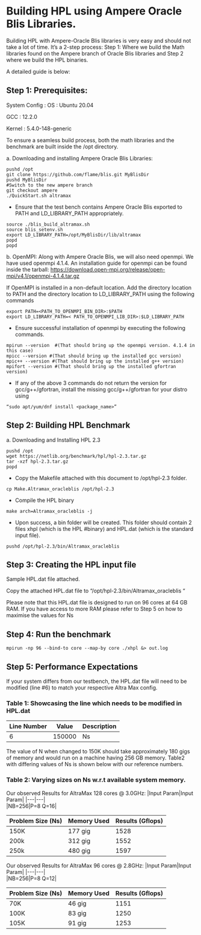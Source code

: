 # Building HPL using Ampere Oracle Blis Libraries.

Building HPL with Ampere-Oracle Blis libraries is very easy and should not take a lot of time. It’s a 2-step process:
Step 1: Where we build the Math libraries found on the Ampere branch of Oracle Blis libraries and Step 2 where we build the HPL binaries.

A detailed guide is below: 

## Step 1: Prerequisites: 

System Config :
OS : Ubuntu 20.04

GCC : 12.2.0

Kernel : 5.4.0-148-generic

To ensure a seamless build process, both the math libraries and the benchmark are built inside the /opt directory.


a.	Downloading and installing Ampere Oracle Blis Libraries:

```
pushd /opt
git clone https://github.com/flame/blis.git MyBlisDir
pushd MyBlisDir
#Switch to the new ampere branch 
git checkout ampere
./QuickStart.sh altramax
```

* Ensure that the test bench contains Ampere Oracle Blis exported to PATH and LD_LIBRARY_PATH appropriately.

```
source ./blis_build_altramax.sh
source blis_setenv.sh
export LD_LIBRARY_PATH=/opt/MyBlisDir/lib/altramax
popd
popd
```

b.	OpenMPI: Along with Ampere Oracle Blis, we will also need openmpi. We have used openmpi 4.1.4. An installation guide for openmpi can be found inside the tarball: https://download.open-mpi.org/release/open-mpi/v4.1/openmpi-4.1.4.tar.gz 

If OpenMPI is installed in a non-default location. Add the <bin> directory location to PATH and the <lib> directory location to LD_LIBRARY_PATH using the following commands

```
export PATH=<PATH_TO_OPENMPI_BIN_DIR>:$PATH
export LD_LIBRARY_PATH=< PATH_TO_OPENMPI_LIB_DIR>:$LD_LIBRARY_PATH
```

* Ensure successful installation of openmpi by executing the following commands.
	
```
mpirun --version  #(That should bring up the openmpi version. 4.1.4 in this case)
mpicc --version #(That should bring up the installed gcc version)
mpic++ --version #(That should bring up the installed g++ version)
mpifort --version #(That should bring up the installed gfortran version)
```
	
* If any of the above 3 commands do not return the version for gcc/g++/gfortran, install the missing gcc/g++/gfortran for your distro using

```
“sudo apt/yum/dnf install <package_name>”
```

## Step 2: Building HPL Benchmark

a.	Downloading and Installing HPL 2.3

```
pushd /opt
wget https://netlib.org/benchmark/hpl/hpl-2.3.tar.gz
tar -xzf hpl-2.3.tar.gz
popd
```
	
* Copy the Makefile attached with this document to /opt/hpl-2.3 folder.

```
cp Make.Altramax_oracleblis /opt/hpl-2.3
```

* Compile the HPL binary

```
make arch=Altramax_oracleblis -j
```

* Upon success, a bin folder will be created. This folder should contain 2 files xhpl (which is the HPL #binary) and HPL.dat (which is the standard input file).

```
pushd /opt/hpl-2.3/bin/Altramax_oracleblis 
```


## Step 3: Creating the HPL input file

Sample HPL.dat file attached. 

Copy the attached HPL.dat file to “/opt/hpl-2.3/bin/Altramax_oracleblis “

Please note that this HPL.dat file is designed to run on 96 cores at 64 GB RAM. If you have access to more RAM please refer to Step 5 on how to maximise the values for Ns

## Step 4: Run the benchmark

```
mpirun -np 96 --bind-to core --map-by core ./xhpl &> out.log
```

## Step 5: Performance Expectations

If your system differs from our testbench, the HPL.dat file will need to be modified (line #6) to match your respective Altra Max config.


### Table 1: Showcasing the line which needs to be modified in HPL.dat 	

|Line Number|Value|Description|
|---|---|---|
|6|150000|Ns|
	
The value of N when changed to 150K should take approximately 180 gigs of memory and would run on a machine having 256 GB memory. Table2 with differing values of Ns is shown below with our reference numbers.


### Table 2: Varying sizes on Ns w.r.t available system memory.
Our observed Results for AltraMax 128 cores @ 3.0GHz:
|Input Param|Input Param|
|---|---|	
|NB=256|P=8 Q=16|
	
|Problem Size (Ns)|Memory Used|Results (Gflops)|
|---|---|---|
|150K|177 gig|1528|
|200k|312 gig|1552|
|250k|480 gig|1597|

Our observed Results for AltraMax 96 cores @ 2.8GHz:
|Input Param|Input Param|
|---|---|	
|NB=256|P=8 Q=12|
	
|Problem Size (Ns)|Memory Used|Results (Gflops)|
|---|---|---|
|70K|46 gig|1151|
|100K|83 gig|1250|
|105K|91 gig|1253|

